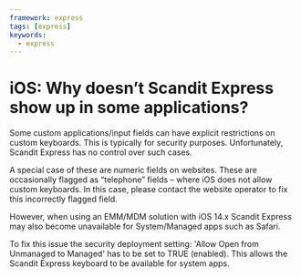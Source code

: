 ```yaml
---
framework: express
tags: [express]
keywords:
  - express
---
```


# iOS: Why doesn’t Scandit Express show up in some applications?

Some custom applications/input fields can have explicit restrictions on custom keyboards. This is typically for security purposes. Unfortunately, Scandit Express has no control over such cases.

 

A special case of these are numeric fields on websites. These are occasionally flagged as “telephone” fields – where iOS does not allow custom keyboards. In this case, please contact the website operator to fix this incorrectly flagged field.

 

However, when using an EMM/MDM solution with iOS 14.x Scandit Express may also become unavailable for System/Managed apps such as Safari.


To fix this issue the security deployment setting: 'Allow Open from Unmanaged to Managed' has to be set to TRUE (enabled). This  allows the Scandit Express keyboard to be available for system apps.